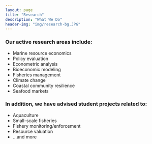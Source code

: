 ```yaml
---
layout: page
title: "Research"
description: "What We Do"
header-img: "img/research-bg.JPG"
---
```

### Our active research areas include:
* Marine resource economics
* Policy evaluation
* Econometric analysis
* Bioeconomic modeling
* Fisheries management
* Climate change
* Coastal community resilience
* Seafood markets

### In addition, we have advised student projects related to:
* Aquaculture
* Small-scale fisheries
* Fishery monitoring/enforcement
* Resource valuation
* ...and more
